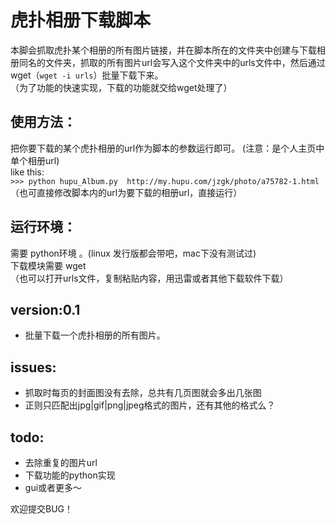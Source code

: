 虎扑相册下载脚本
===

本脚会抓取虎扑某个相册的所有图片链接，并在脚本所在的文件夹中创建与下载相册同名的文件夹，抓取的所有图片url会写入这个文件夹中的urls文件中，然后通过wget（`wget -i urls`）批量下载下来。  
（为了功能的快速实现，下载的功能就交给wget处理了）

使用方法： 
--- 
把你要下载的某个虎扑相册的url作为脚本的参数运行即可。 
(注意：是个人主页中单个相册url)  
like this:  
`>>> python hupu_Album.py  http://my.hupu.com/jzgk/photo/a75782-1.html `  （也可直接修改脚本内的url为要下载的相册url，直接运行）

运行环境：
---
需要 python环境 。(linux 发行版都会带吧，mac下没有测试过)  
下载模块需要 wget   
（也可以打开urls文件，复制粘贴内容，用迅雷或者其他下载软件下载）  

version:0.1
---
* 批量下载一个虎扑相册的所有图片。

issues:
---
* 抓取时每页的封面图没有去除，总共有几页图就会多出几张图 
* 正则只匹配出jpg|gif|png|jpeg格式的图片，还有其他的格式么？

todo:
---
* 去除重复的图片url
* 下载功能的python实现
* gui或者更多～

 
欢迎提交BUG！